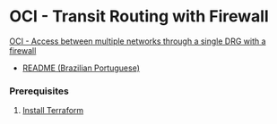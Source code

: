 # OCI - Transit Routing with Firewall

[OCI - Access between multiple networks through a single DRG with a firewall](https://docs.oracle.com/en-us/iaas/Content/Network/Tasks/scenario_g.htm)

- [README (Brazilian Portuguese)](https://github.com/daniel-armbrust/oci-firewall-transit-routing/blob/main/README-pt_br.md)

### Prerequisites
1. [Install Terraform](https://developer.hashicorp.com/terraform/tutorials/oci-get-started/install-cli)